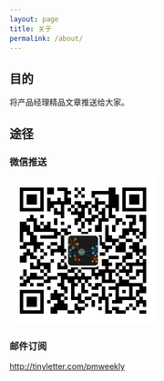 ```yaml
---
layout: page
title: 关于
permalink: /about/
---
```


## 目的

将产品经理精品文章推送给大家。

## 途径

### 微信推送

![](/assets/weixin.jpg)

### 邮件订阅

<http://tinyletter.com/pmweekly>

